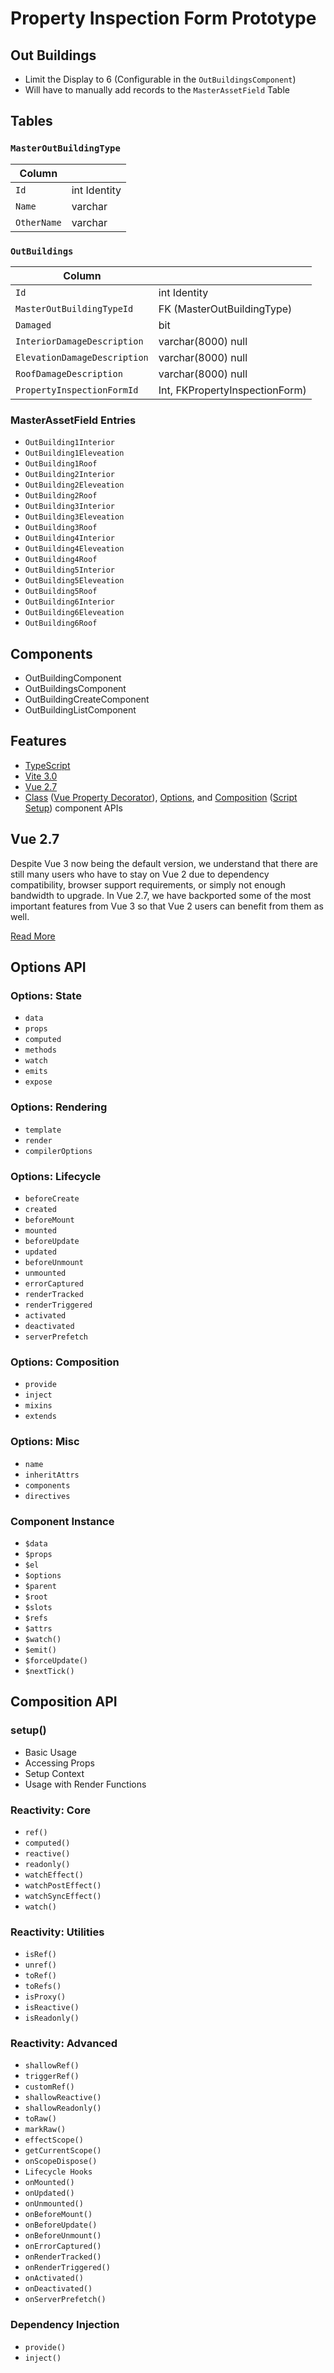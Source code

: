 # Property Inspection Form Prototype

## Out Buildings

- Limit the Display to 6 (Configurable in the `OutBuildingsComponent`)
- Will have to manually add records to the `MasterAssetField` Table

## Tables

### `MasterOutBuildingType`

|Column                         |                                |
|-------------------------------|--------------------------------|
| `Id`                          | int Identity                   |
| `Name`                        | varchar                        |
| `OtherName`                   | varchar                        |

### `OutBuildings`

|Column                         |                                |
|-------------------------------|--------------------------------|
| `Id`                          | int Identity                   |
| `MasterOutBuildingTypeId`     | FK (MasterOutBuildingType)     |
| `Damaged`                     | bit                            |
| `InteriorDamageDescription`   | varchar(8000) null             |
| `ElevationDamageDescription`  | varchar(8000) null             |
| `RoofDamageDescription`       | varchar(8000) null             |
| `PropertyInspectionFormId`    | Int, FKPropertyInspectionForm) |

### MasterAssetField Entries

- `OutBuilding1Interior`
- `OutBuilding1Eleveation`
- `OutBuilding1Roof`
- `OutBuilding2Interior`
- `OutBuilding2Eleveation`
- `OutBuilding2Roof`
- `OutBuilding3Interior`
- `OutBuilding3Eleveation`
- `OutBuilding3Roof`
- `OutBuilding4Interior`
- `OutBuilding4Eleveation`
- `OutBuilding4Roof`
- `OutBuilding5Interior`
- `OutBuilding5Eleveation`
- `OutBuilding5Roof`
- `OutBuilding6Interior`
- `OutBuilding6Eleveation`
- `OutBuilding6Roof`

## Components

- OutBuildingComponent
- OutBuildingsComponent
- OutBuildingCreateComponent
- OutBuildingListComponent

## Features

- [TypeScript](https://www.typescriptlang.org/)
- [Vite 3.0](https://vitejs.dev/)
- [Vue 2.7](https://blog.vuejs.org/posts/vue-2-7-naruto.html)
- [Class][1] ([Vue Property Decorator][2]), [Options][3], and [Composition][4] ([Script Setup][5]) component APIs


[1]: https://class-component.vuejs.org/
[2]: https://github.com/kaorun343/vue-property-decorator#readme
[3]: https://vuejs.org/api/options-state.html
[4]: https://vuejs.org/api/composition-api-setup.html
[5]: https://vuejs.org/api/sfc-script-setup.html#basic-syntax

## Vue 2.7

Despite Vue 3 now being the default version, we understand that there are still many users who have to stay on Vue 2 due to dependency compatibility, browser support requirements, or simply not enough bandwidth to upgrade. In Vue 2.7, we have backported some of the most important features from Vue 3 so that Vue 2 users can benefit from them as well.

[Read More](https://blog.vuejs.org/posts/vue-2-7-naruto.html)

## Options API

### Options: State

- `data`
- `props`
- `computed`
- `methods`
- `watch`
- `emits`
- `expose`

### Options: Rendering

- `template`
- `render`
- `compilerOptions`

### Options: Lifecycle

- `beforeCreate`
- `created`
- `beforeMount`
- `mounted`
- `beforeUpdate`
- `updated`
- `beforeUnmount`
- `unmounted`
- `errorCaptured`
- `renderTracked`
- `renderTriggered`
- `activated`
- `deactivated`
- `serverPrefetch`

### Options: Composition

- `provide`
- `inject`
- `mixins`
- `extends`

### Options: Misc

- `name`
- `inheritAttrs`
- `components`
- `directives`

### Component Instance

- `$data`
- `$props`
- `$el`
- `$options`
- `$parent`
- `$root`
- `$slots`
- `$refs`
- `$attrs`
- `$watch()`
- `$emit()`
- `$forceUpdate()`
- `$nextTick()`

## Composition API

### setup()

- Basic Usage
- Accessing Props
- Setup Context
- Usage with Render Functions

### Reactivity: Core

- `ref()`
- `computed()`
- `reactive()`
- `readonly()`
- `watchEffect()`
- `watchPostEffect()`
- `watchSyncEffect()`
- `watch()`

### Reactivity: Utilities

- `isRef()`
- `unref()`
- `toRef()`
- `toRefs()`
- `isProxy()`
- `isReactive()`
- `isReadonly()`

### Reactivity: Advanced

- `shallowRef()`
- `triggerRef()`
- `customRef()`
- `shallowReactive()`
- `shallowReadonly()`
- `toRaw()`
- `markRaw()`
- `effectScope()`
- `getCurrentScope()`
- `onScopeDispose()`
- `Lifecycle Hooks`
- `onMounted()`
- `onUpdated()`
- `onUnmounted()`
- `onBeforeMount()`
- `onBeforeUpdate()`
- `onBeforeUnmount()`
- `onErrorCaptured()`
- `onRenderTracked()`
- `onRenderTriggered()`
- `onActivated()`
- `onDeactivated()`
- `onServerPrefetch()`

### Dependency Injection

- `provide()`
- `inject()`
